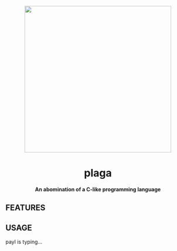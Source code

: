 <p align="center">
<img src="https://github.com/paylhorse/plaga/assets/74363924/727b26e3-e778-433f-b719-18e2e2dfbb0c" width=400px></img>
</p>
<h1 align="center">plaga</h1>
<p align="center">
<strong>An abomination of a C-like programming language</strong>
</p>

## FEATURES

## USAGE

payl is typing...
